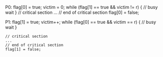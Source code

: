 P0: 
    flag[0] = true;
    victim = 0;
    while (flag[1] == true && victim != r)
    {
        // busy wait
    }
    // critical section
    ...
    // end of critical section
    flag[0] = false;
    
P1: 
    flag[1] = true;
    victim++;
    while (flag[0] == true && victim == r)
    {
        // busy wait
    }
    
    // critical section
    ...
    // end of critical section
    flag[1] = false;